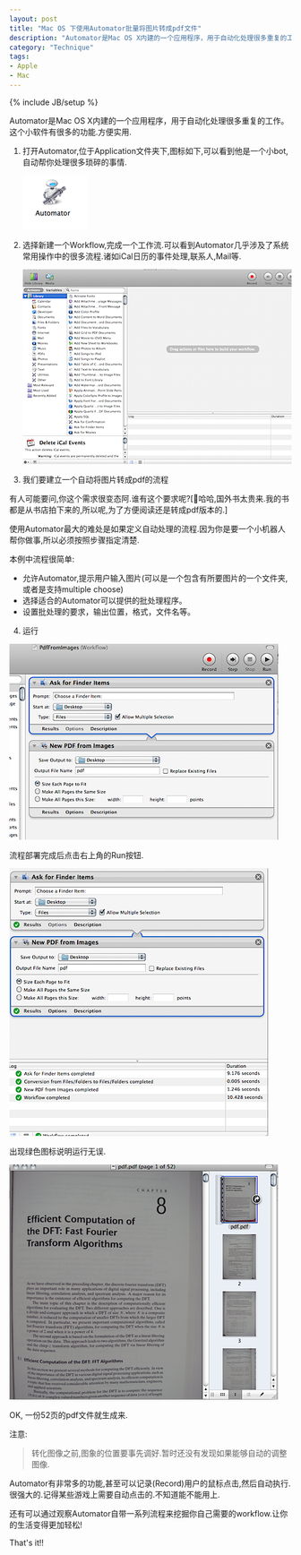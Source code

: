 ```yaml
---
layout: post
title: "Mac OS 下使用Automator批量将图片转成pdf文件"
description: "Automator是Mac OS X内建的一个应用程序，用于自动化处理很多重复的工作。这个小软件有很多的功能，方便实用。本文介绍Mac OS 下使用Automator批量将图片转成pdf文件"
category: "Technique"
tags:
- Apple
- Mac
---
```


{% include JB/setup %} 

Automator是Mac OS X内建的一个应用程序，用于自动化处理很多重复的工作。这个小软件有很多的功能.方便实用.

1. 打开Automator,位于Application文件夹下,图标如下,可以看到他是一个小bot,自动帮你处理很多琐碎的事情.

	![au](/assets/images/2009/11/automator.png)

2. 选择新建一个Workflow,完成一个工作流.可以看到Automator几乎涉及了系统常用操作中的很多流程.诸如iCal日历的事件处理,联系人,Mail等.

	![aum](/assets/images/2009/11/automator_main.png)

3. 我们要建立一个自动将图片转成pdf的流程


有人可能要问,你这个需求很变态阿.谁有这个要求呢?[哈哈,国外书太贵来.我的书都是从书店拍下来的,所以呢,为了方便阅读还是转成pdf版本的.]

使用Automator最大的难处是如果定义自动处理的流程.因为你是要一个小机器人帮你做事,所以必须按照步骤指定清楚.

本例中流程很简单:
- 允许Automator,提示用户输入图片(可以是一个包含有所要图片的一个文件夹,或者是支持multiple choose)
- 选择适合的Automator可以提供的批处理程序。    
- 设置批处理的要求，输出位置，格式，文件名等。



4.	运行

![aur](/assets/images/2009/11/automator_run.png)

流程部署完成后点击右上角的Run按钮.

![aure](/assets/images/2009/11/automator_result.png)

出现绿色图标说明运行无误.

![aup](/assets/images/2009/11/automator_pdf.png)

OK, 一份52页的pdf文件就生成来.

注意:

> 转化图像之前,图象的位置要事先调好.暂时还没有发现如果能够自动的调整图像.

Automator有非常多的功能,甚至可以记录(Record)用户的鼠标点击,然后自动执行.很强大的.记得某些游戏上需要自动点击的.不知道能不能用上.

还有可以通过观察Automator自带一系列流程来挖掘你自己需要的workflow.让你的生活变得更加轻松!

That's it!!